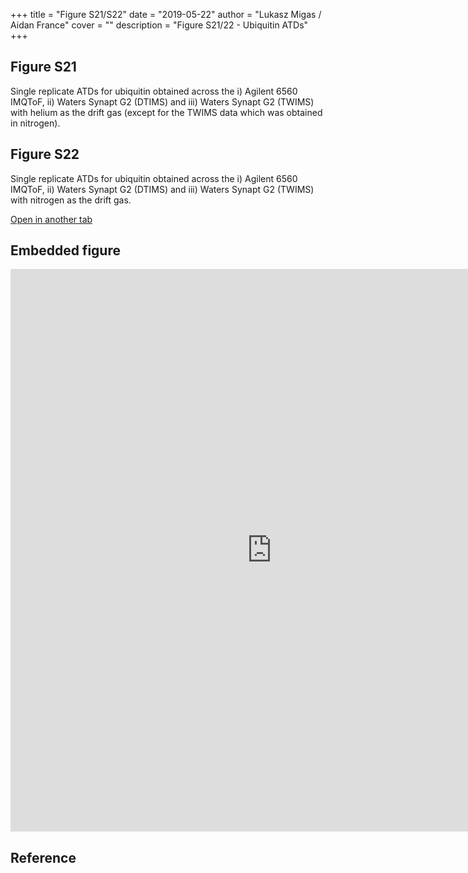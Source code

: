 +++
title = "Figure S21/S22"
date = "2019-05-22"
author = "Lukasz Migas / Aidan France"
cover = ""
description = "Figure S21/22 - Ubiquitin ATDs"
+++

## Figure S21

Single replicate ATDs for ubiquitin obtained across the i) Agilent 6560 IMQToF, ii) Waters Synapt G2 (DTIMS) and iii) Waters Synapt G2 (TWIMS) with helium as the drift gas (except for the TWIMS data which was obtained in nitrogen).

## Figure S22

Single replicate ATDs for ubiquitin obtained across the i) Agilent 6560 IMQToF, ii) Waters Synapt G2 (DTIMS) and iii) Waters Synapt G2 (TWIMS) with nitrogen as the drift gas. 

[Open in another tab](https://france-ccs-2019.netlify.com/assets/UBI_S21&S22.html)

## Embedded figure

<iframe
    width="835"
    frameborder="0"
    height="900"
    src="https://france-ccs-2019.netlify.com/assets/UBI_S21&S22.html"
    style="background: #FFFFFF;"
></iframe>

## Reference
